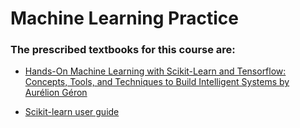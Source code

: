 # Machine Learning Practice

### The prescribed textbooks for this course are:

- [Hands-On Machine Learning with Scikit-Learn and Tensorflow: Concepts, Tools, and Techniques to Build Intelligent Systems by Aurélion Géron](https://github.com/blurrydev/Books-for-IIT-M-Data-Science/raw/main/Machine%20Learning%20Practice%20(MLP)/Aur%C3%A9lien%20G%C3%A9ron%20-%20Hands-On%20Machine%20Learning%20with%20Scikit-Learn%2C%20Keras%2C%20and%20TensorFlow_%20Concepts%2C%20Tools%2C%20and%20Techniques%20to%20Build%20Intelligent%20Systems-O%E2%80%99Reilly%20Media%20(2019).pdf)

- [Scikit-learn user guide](https://scikit-learn.org/stable/user_guide.html)
